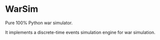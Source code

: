 WarSim
======

Pure 100% Python war simulator.

It implements a discrete-time events simulation engine for war simulation.